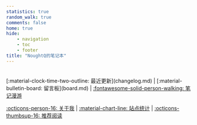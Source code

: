 ```yaml
---
statistics: true
random_walk: true
comments: false
home: true
hide:
    - navigation
    - toc
    - footer
title: "NoughtQ的笔记本"
---
```


<div markdown="1" class="homepage">

<h1 style="font-size: 2rem; margin-left: 4%"><span id="typed"></span></h1>

<div markdown="1" style="margin-right: 0%; margin-top: -2%">
[:material-clock-time-two-outline: 最近更新](changelog.md) | 
[:material-bulletin-board: 留言板](board.md) | 
<a href="#" id="randomLink" markdown="1">
  :fontawesome-solid-person-walking: 笔记漫游
</a>

[:octicons-person-16: 关于我](javascript:toggle_about();) | 
[:material-chart-line: 站点统计](javascript:toggle_statistics();) | 
[:octicons-thumbsup-16: 推荐阅读](javascript:toggle_recommend();)
</div>

<div id="about" markdown="1" class="card" style="width: 40em; border-color: transparent; display: none; font-size: 80%">
<div style="padding-left: 1em; text-align: center" markdown="1">
ZJU 本科 23 级 CSer

正在摸索感兴趣的方向

平时喜欢阅读、打游戏等 ~~不用离开椅子的活动~~

欢迎找我玩捏~

[:fontawesome-solid-blog: 我的博客](https://blog.noughtq.top) | 
[:fontawesome-solid-box-archive: 我的 ZJU 课程资料库](https://github.com/NoughtQ/ZJU-Courses-Resources) | 
[:simple-github: 我的 GitHub](https://github.com/noughtq) | 
[:material-email: 我的邮箱](mailto:noughtq666@gmail.com)
</div>
</div>

<div id="statistics" markdown="1" class="card" style="width: 27em; border-color: transparent; display: none; font-size: 80%">
<div style="padding-left: 1em;" markdown="1">
- :material-file-document: 页面总数：{{pages}}  
- :material-circle-edit-outline: 总字数：{{words}}  
- :fontawesome-solid-code: 代码块行数：{{codes}}  
- :octicons-clock-16: 网站运行时间：<span id="web-time"></span>
</div>
</div>

<div id="recommend" markdown="1" class="card" style="width: 27em; border-color: transparent; display: none; font-size: 80%">
<div style="padding-left: 1em;" markdown="1">
- 🔡[面向对象程序设计（C++）](lang/cpp/index.md)
- 📊[数值分析](math/na/index.md)
- 💻[计算机体系结构](system/ca/index.md)
- 💻[数据库系统](system/db/index.md)
</div>
</div>
</div>














